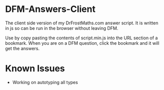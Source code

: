 # DFM-Answers-Client
The client side version of my DrFrostMaths.com answer script. It is written in js so can be run in the browser without leaving DFM.
  
Use by copy pasting the contents of script.min.js into the URL section of a bookmark. When you are on a DFM question, click the bookmark and it will get the answers.

# Known Issues
- Working on autotyping all types

